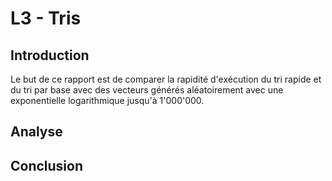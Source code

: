 # L3 - Tris

## Introduction

Le but de ce rapport est de comparer la rapidité d'exécution du tri rapide et du tri par base avec des vecteurs générés aléatoirement avec une exponentielle logarithmique jusqu'à 1'000'000.

## Analyse



## Conclusion
